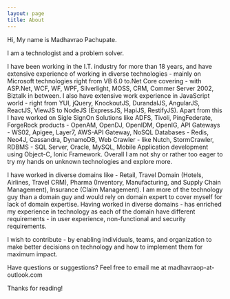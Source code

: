 ```yaml
---
layout: page
title: About
---
```


Hi, My name is Madhavrao Pachupate.

I am a technologist and a problem solver.

I have been working in the I.T. industry for more than 18 years, and have extensive experience of working in diverse technologies - mainly on Microsoft technologies right from VB 6.0 to.Net Core covering - with ASP.Net, WCF, WF, WPF, Silverlight, MOSS, CRM, Commer Server 2002, Biztalk in between. I also have extensive work experience in JavaScript world - right from YUI, jQuery, KnockoutJS, DurandalJS, AngularJS, ReactJS, ViewJS to NodeJS (ExpressJS, HapiJS, RestifyJS). Apart from this I have worked on Sigle SignOn Solutions like ADFS, Tivoli, PingFederate, ForgeRock products - OpenAM, OpenDJ, OpenIDM, OpenIG, API Gateways - WS02, Apigee, Layer7, AWS-API Gateway, NoSQL Databases - Redis, Neo4J, Cassandra, DynamoDB, Web Crawler - like Nutch, StormCrawler, RDBMS - SQL Server, Oracle, MySQL, Mobile Application development using Object-C, Ionic Framework. Overall I am not shy or rather too eager to try my hands on unknown technologies and explore more.

I have worked in diverse domains like - Retail, Travel Domain (Hotels, Airlines, Travel CRM), Pharma (Inventory, Manufacturing, and Supply Chain Management), Insurance (Claim Management). I am more of the technology guy than a domain guy and would rely on domain expert to cover myself for lack of domain expertise. Having worked in diverse domains - has enriched my experience in technology as each of the domain have different requirements - in user experience, non-functional and security requirements.

I wish to contribute - by enabling individuals, teams, and organization to make better decisions on technology and how to implement them for maximum impact.

Have questions or suggestions? Feel free to email me at madhavraop-at-outlook.com 

Thanks for reading!

